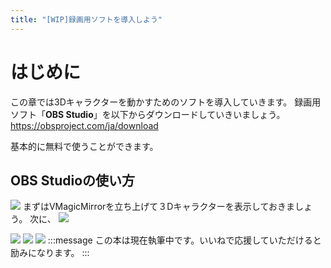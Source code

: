 ```yaml
---
title: "[WIP]録画用ソフトを導入しよう"
---
```

# はじめに
この章では3Dキャラクターを動かすためのソフトを導入していきます。
録画用ソフト「**OBS Studio**」を以下からダウンロードしていきいましょう。
https://obsproject.com/ja/download

基本的に無料で使うことができます。

## OBS Studioの使い方
![](https://storage.googleapis.com/zenn-user-upload/e475fc66b586-20240218.png)
まずはVMagicMirrorを立ち上げて３Dキャラクターを表示しておきましょう。
次に、
![](https://storage.googleapis.com/zenn-user-upload/f3501c0c19ed-20240217.png)

![](https://storage.googleapis.com/zenn-user-upload/3f097ccaca63-20240217.png)
![](https://storage.googleapis.com/zenn-user-upload/4213da22700a-20240217.png)
![](https://storage.googleapis.com/zenn-user-upload/a9e4320b7cd0-20240217.png)
:::message
この本は現在執筆中です。いいねで応援していただけると励みになります。
:::